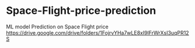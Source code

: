 # Space-Flight-price-prediction
ML model Prediction on Space Flight price
https://drive.google.com/drive/folders/1FojrvYHa7wLE8xI9lFrWrXsI3uqPR12S
